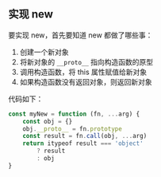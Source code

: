 ## 实现 new

要实现 new，首先要知道 new 都做了哪些事：

1. 创建一个新对象
2. 将新对象的 `__proto__` 指向构造函数的原型
3. 调用构造函数，将 this 属性赋值给新对象
4. 如果构造函数没有返回对象，则返回新对象

代码如下：

```javascript
const myNew = function (fn, ...arg) {
    const obj = {}
    obj.__proto__ = fn.prototype
    const result = fn.call(obj, ...arg)
    return itypeof result === 'object'
        ? result
        : obj
}
```
